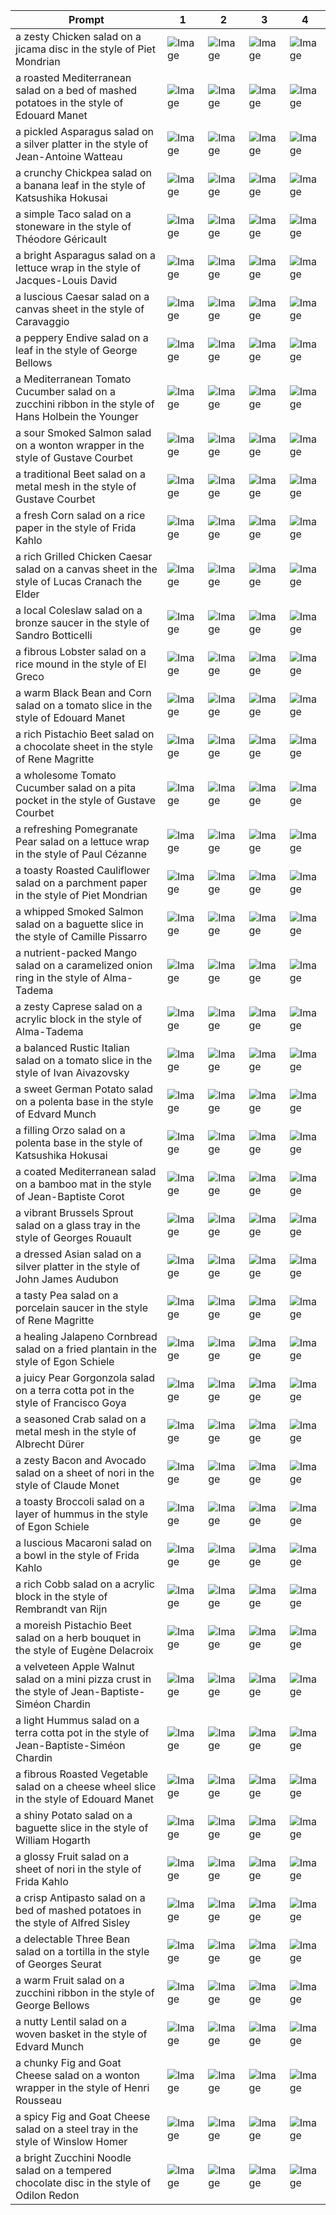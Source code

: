 | Prompt | 1 | 2 | 3 | 4 |
|-|-|-|-|-|
| a zesty Chicken salad on a jicama disc in the style of Piet Mondrian | ![Image](https://salad-benchmark-public-assets.s3.us-east-2.amazonaws.com/sdxl/8b74a14d-b499-48d6-8b5a-f6ae9f3ece4d-0.jpg) | ![Image](https://salad-benchmark-public-assets.s3.us-east-2.amazonaws.com/sdxl/8b74a14d-b499-48d6-8b5a-f6ae9f3ece4d-1.jpg) | ![Image](https://salad-benchmark-public-assets.s3.us-east-2.amazonaws.com/sdxl/8b74a14d-b499-48d6-8b5a-f6ae9f3ece4d-2.jpg) | ![Image](https://salad-benchmark-public-assets.s3.us-east-2.amazonaws.com/sdxl/8b74a14d-b499-48d6-8b5a-f6ae9f3ece4d-3.jpg) |
| a roasted Mediterranean salad on a bed of mashed potatoes in the style of Edouard Manet | ![Image](https://salad-benchmark-public-assets.s3.us-east-2.amazonaws.com/sdxl/9d235dc5-914c-45a1-9ca3-d12af89e1e4a-0.jpg) | ![Image](https://salad-benchmark-public-assets.s3.us-east-2.amazonaws.com/sdxl/9d235dc5-914c-45a1-9ca3-d12af89e1e4a-1.jpg) | ![Image](https://salad-benchmark-public-assets.s3.us-east-2.amazonaws.com/sdxl/9d235dc5-914c-45a1-9ca3-d12af89e1e4a-2.jpg) | ![Image](https://salad-benchmark-public-assets.s3.us-east-2.amazonaws.com/sdxl/9d235dc5-914c-45a1-9ca3-d12af89e1e4a-3.jpg) |
| a pickled Asparagus salad on a silver platter in the style of Jean-Antoine Watteau | ![Image](https://salad-benchmark-public-assets.s3.us-east-2.amazonaws.com/sdxl/adcd2227-1d74-4aac-b134-9f6d0959b2a0-0.jpg) | ![Image](https://salad-benchmark-public-assets.s3.us-east-2.amazonaws.com/sdxl/adcd2227-1d74-4aac-b134-9f6d0959b2a0-1.jpg) | ![Image](https://salad-benchmark-public-assets.s3.us-east-2.amazonaws.com/sdxl/adcd2227-1d74-4aac-b134-9f6d0959b2a0-2.jpg) | ![Image](https://salad-benchmark-public-assets.s3.us-east-2.amazonaws.com/sdxl/adcd2227-1d74-4aac-b134-9f6d0959b2a0-3.jpg) |
| a crunchy Chickpea salad on a banana leaf in the style of Katsushika Hokusai | ![Image](https://salad-benchmark-public-assets.s3.us-east-2.amazonaws.com/sdxl/19eb3fdb-03fb-46e3-af2c-2df4fd6810c9-0.jpg) | ![Image](https://salad-benchmark-public-assets.s3.us-east-2.amazonaws.com/sdxl/19eb3fdb-03fb-46e3-af2c-2df4fd6810c9-1.jpg) | ![Image](https://salad-benchmark-public-assets.s3.us-east-2.amazonaws.com/sdxl/19eb3fdb-03fb-46e3-af2c-2df4fd6810c9-2.jpg) | ![Image](https://salad-benchmark-public-assets.s3.us-east-2.amazonaws.com/sdxl/19eb3fdb-03fb-46e3-af2c-2df4fd6810c9-3.jpg) |
| a simple Taco salad on a stoneware in the style of Théodore Géricault | ![Image](https://salad-benchmark-public-assets.s3.us-east-2.amazonaws.com/sdxl/80027ddb-d53e-44d8-b33f-39868efeb0b8-0.jpg) | ![Image](https://salad-benchmark-public-assets.s3.us-east-2.amazonaws.com/sdxl/80027ddb-d53e-44d8-b33f-39868efeb0b8-1.jpg) | ![Image](https://salad-benchmark-public-assets.s3.us-east-2.amazonaws.com/sdxl/80027ddb-d53e-44d8-b33f-39868efeb0b8-2.jpg) | ![Image](https://salad-benchmark-public-assets.s3.us-east-2.amazonaws.com/sdxl/80027ddb-d53e-44d8-b33f-39868efeb0b8-3.jpg) |
| a bright Asparagus salad on a lettuce wrap in the style of Jacques-Louis David | ![Image](https://salad-benchmark-public-assets.s3.us-east-2.amazonaws.com/sdxl/3e59d41a-957a-4ea0-bf2d-cdf7e8ab9043-0.jpg) | ![Image](https://salad-benchmark-public-assets.s3.us-east-2.amazonaws.com/sdxl/3e59d41a-957a-4ea0-bf2d-cdf7e8ab9043-1.jpg) | ![Image](https://salad-benchmark-public-assets.s3.us-east-2.amazonaws.com/sdxl/3e59d41a-957a-4ea0-bf2d-cdf7e8ab9043-2.jpg) | ![Image](https://salad-benchmark-public-assets.s3.us-east-2.amazonaws.com/sdxl/3e59d41a-957a-4ea0-bf2d-cdf7e8ab9043-3.jpg) |
| a luscious Caesar salad on a canvas sheet in the style of Caravaggio | ![Image](https://salad-benchmark-public-assets.s3.us-east-2.amazonaws.com/sdxl/1aabcb9f-4093-45b3-84a3-efac7a49ebdc-0.jpg) | ![Image](https://salad-benchmark-public-assets.s3.us-east-2.amazonaws.com/sdxl/1aabcb9f-4093-45b3-84a3-efac7a49ebdc-1.jpg) | ![Image](https://salad-benchmark-public-assets.s3.us-east-2.amazonaws.com/sdxl/1aabcb9f-4093-45b3-84a3-efac7a49ebdc-2.jpg) | ![Image](https://salad-benchmark-public-assets.s3.us-east-2.amazonaws.com/sdxl/1aabcb9f-4093-45b3-84a3-efac7a49ebdc-3.jpg) |
| a peppery Endive salad on a leaf in the style of George Bellows | ![Image](https://salad-benchmark-public-assets.s3.us-east-2.amazonaws.com/sdxl/1391024d-fce4-4fca-9904-21e15b26bff1-0.jpg) | ![Image](https://salad-benchmark-public-assets.s3.us-east-2.amazonaws.com/sdxl/1391024d-fce4-4fca-9904-21e15b26bff1-1.jpg) | ![Image](https://salad-benchmark-public-assets.s3.us-east-2.amazonaws.com/sdxl/1391024d-fce4-4fca-9904-21e15b26bff1-2.jpg) | ![Image](https://salad-benchmark-public-assets.s3.us-east-2.amazonaws.com/sdxl/1391024d-fce4-4fca-9904-21e15b26bff1-3.jpg) |
| a Mediterranean Tomato Cucumber salad on a zucchini ribbon in the style of Hans Holbein the Younger | ![Image](https://salad-benchmark-public-assets.s3.us-east-2.amazonaws.com/sdxl/2f903dfd-8d0a-4ee4-a22b-9191be405875-0.jpg) | ![Image](https://salad-benchmark-public-assets.s3.us-east-2.amazonaws.com/sdxl/2f903dfd-8d0a-4ee4-a22b-9191be405875-1.jpg) | ![Image](https://salad-benchmark-public-assets.s3.us-east-2.amazonaws.com/sdxl/2f903dfd-8d0a-4ee4-a22b-9191be405875-2.jpg) | ![Image](https://salad-benchmark-public-assets.s3.us-east-2.amazonaws.com/sdxl/2f903dfd-8d0a-4ee4-a22b-9191be405875-3.jpg) |
| a sour Smoked Salmon salad on a wonton wrapper in the style of Gustave Courbet | ![Image](https://salad-benchmark-public-assets.s3.us-east-2.amazonaws.com/sdxl/e4c8cc5f-944a-479b-821e-ab89a72cb269-0.jpg) | ![Image](https://salad-benchmark-public-assets.s3.us-east-2.amazonaws.com/sdxl/e4c8cc5f-944a-479b-821e-ab89a72cb269-1.jpg) | ![Image](https://salad-benchmark-public-assets.s3.us-east-2.amazonaws.com/sdxl/e4c8cc5f-944a-479b-821e-ab89a72cb269-2.jpg) | ![Image](https://salad-benchmark-public-assets.s3.us-east-2.amazonaws.com/sdxl/e4c8cc5f-944a-479b-821e-ab89a72cb269-3.jpg) |
| a traditional Beet salad on a metal mesh in the style of Gustave Courbet | ![Image](https://salad-benchmark-public-assets.s3.us-east-2.amazonaws.com/sdxl/ae30e069-1efd-4ad8-b5a3-c785e1fa7612-0.jpg) | ![Image](https://salad-benchmark-public-assets.s3.us-east-2.amazonaws.com/sdxl/ae30e069-1efd-4ad8-b5a3-c785e1fa7612-1.jpg) | ![Image](https://salad-benchmark-public-assets.s3.us-east-2.amazonaws.com/sdxl/ae30e069-1efd-4ad8-b5a3-c785e1fa7612-2.jpg) | ![Image](https://salad-benchmark-public-assets.s3.us-east-2.amazonaws.com/sdxl/ae30e069-1efd-4ad8-b5a3-c785e1fa7612-3.jpg) |
| a fresh Corn salad on a rice paper in the style of Frida Kahlo | ![Image](https://salad-benchmark-public-assets.s3.us-east-2.amazonaws.com/sdxl/f1f0bb7e-67d3-436c-a708-be26bebcb59e-0.jpg) | ![Image](https://salad-benchmark-public-assets.s3.us-east-2.amazonaws.com/sdxl/f1f0bb7e-67d3-436c-a708-be26bebcb59e-1.jpg) | ![Image](https://salad-benchmark-public-assets.s3.us-east-2.amazonaws.com/sdxl/f1f0bb7e-67d3-436c-a708-be26bebcb59e-2.jpg) | ![Image](https://salad-benchmark-public-assets.s3.us-east-2.amazonaws.com/sdxl/f1f0bb7e-67d3-436c-a708-be26bebcb59e-3.jpg) |
| a rich Grilled Chicken Caesar salad on a canvas sheet in the style of Lucas Cranach the Elder | ![Image](https://salad-benchmark-public-assets.s3.us-east-2.amazonaws.com/sdxl/eccd5e11-d8ab-44d4-a280-9436909ec763-0.jpg) | ![Image](https://salad-benchmark-public-assets.s3.us-east-2.amazonaws.com/sdxl/eccd5e11-d8ab-44d4-a280-9436909ec763-1.jpg) | ![Image](https://salad-benchmark-public-assets.s3.us-east-2.amazonaws.com/sdxl/eccd5e11-d8ab-44d4-a280-9436909ec763-2.jpg) | ![Image](https://salad-benchmark-public-assets.s3.us-east-2.amazonaws.com/sdxl/eccd5e11-d8ab-44d4-a280-9436909ec763-3.jpg) |
| a local Coleslaw salad on a bronze saucer in the style of Sandro Botticelli | ![Image](https://salad-benchmark-public-assets.s3.us-east-2.amazonaws.com/sdxl/2915c892-908c-4582-a29b-e20402f4ebb2-0.jpg) | ![Image](https://salad-benchmark-public-assets.s3.us-east-2.amazonaws.com/sdxl/2915c892-908c-4582-a29b-e20402f4ebb2-1.jpg) | ![Image](https://salad-benchmark-public-assets.s3.us-east-2.amazonaws.com/sdxl/2915c892-908c-4582-a29b-e20402f4ebb2-2.jpg) | ![Image](https://salad-benchmark-public-assets.s3.us-east-2.amazonaws.com/sdxl/2915c892-908c-4582-a29b-e20402f4ebb2-3.jpg) |
| a fibrous Lobster salad on a rice mound in the style of El Greco | ![Image](https://salad-benchmark-public-assets.s3.us-east-2.amazonaws.com/sdxl/175f3a3b-41f2-4974-8da3-cd867e496598-0.jpg) | ![Image](https://salad-benchmark-public-assets.s3.us-east-2.amazonaws.com/sdxl/175f3a3b-41f2-4974-8da3-cd867e496598-1.jpg) | ![Image](https://salad-benchmark-public-assets.s3.us-east-2.amazonaws.com/sdxl/175f3a3b-41f2-4974-8da3-cd867e496598-2.jpg) | ![Image](https://salad-benchmark-public-assets.s3.us-east-2.amazonaws.com/sdxl/175f3a3b-41f2-4974-8da3-cd867e496598-3.jpg) |
| a warm Black Bean and Corn salad on a tomato slice in the style of Edouard Manet | ![Image](https://salad-benchmark-public-assets.s3.us-east-2.amazonaws.com/sdxl/9415b80a-8f0b-43e9-abe8-a2c2b4b64ed7-0.jpg) | ![Image](https://salad-benchmark-public-assets.s3.us-east-2.amazonaws.com/sdxl/9415b80a-8f0b-43e9-abe8-a2c2b4b64ed7-1.jpg) | ![Image](https://salad-benchmark-public-assets.s3.us-east-2.amazonaws.com/sdxl/9415b80a-8f0b-43e9-abe8-a2c2b4b64ed7-2.jpg) | ![Image](https://salad-benchmark-public-assets.s3.us-east-2.amazonaws.com/sdxl/9415b80a-8f0b-43e9-abe8-a2c2b4b64ed7-3.jpg) |
| a rich Pistachio Beet salad on a chocolate sheet in the style of Rene Magritte | ![Image](https://salad-benchmark-public-assets.s3.us-east-2.amazonaws.com/sdxl/f8d36300-88f5-45ed-874d-25d38b05963d-0.jpg) | ![Image](https://salad-benchmark-public-assets.s3.us-east-2.amazonaws.com/sdxl/f8d36300-88f5-45ed-874d-25d38b05963d-1.jpg) | ![Image](https://salad-benchmark-public-assets.s3.us-east-2.amazonaws.com/sdxl/f8d36300-88f5-45ed-874d-25d38b05963d-2.jpg) | ![Image](https://salad-benchmark-public-assets.s3.us-east-2.amazonaws.com/sdxl/f8d36300-88f5-45ed-874d-25d38b05963d-3.jpg) |
| a wholesome Tomato Cucumber salad on a pita pocket in the style of Gustave Courbet | ![Image](https://salad-benchmark-public-assets.s3.us-east-2.amazonaws.com/sdxl/578efbf2-de9a-4e8b-b47c-53cfa2a61fe2-0.jpg) | ![Image](https://salad-benchmark-public-assets.s3.us-east-2.amazonaws.com/sdxl/578efbf2-de9a-4e8b-b47c-53cfa2a61fe2-1.jpg) | ![Image](https://salad-benchmark-public-assets.s3.us-east-2.amazonaws.com/sdxl/578efbf2-de9a-4e8b-b47c-53cfa2a61fe2-2.jpg) | ![Image](https://salad-benchmark-public-assets.s3.us-east-2.amazonaws.com/sdxl/578efbf2-de9a-4e8b-b47c-53cfa2a61fe2-3.jpg) |
| a refreshing Pomegranate Pear salad on a lettuce wrap in the style of Paul Cézanne | ![Image](https://salad-benchmark-public-assets.s3.us-east-2.amazonaws.com/sdxl/53329482-dcbb-4bb5-9041-67f9d0a59396-0.jpg) | ![Image](https://salad-benchmark-public-assets.s3.us-east-2.amazonaws.com/sdxl/53329482-dcbb-4bb5-9041-67f9d0a59396-1.jpg) | ![Image](https://salad-benchmark-public-assets.s3.us-east-2.amazonaws.com/sdxl/53329482-dcbb-4bb5-9041-67f9d0a59396-2.jpg) | ![Image](https://salad-benchmark-public-assets.s3.us-east-2.amazonaws.com/sdxl/53329482-dcbb-4bb5-9041-67f9d0a59396-3.jpg) |
| a toasty Roasted Cauliflower salad on a parchment paper in the style of Piet Mondrian | ![Image](https://salad-benchmark-public-assets.s3.us-east-2.amazonaws.com/sdxl/11632c97-0472-44ac-95ec-c26c9ea14da2-0.jpg) | ![Image](https://salad-benchmark-public-assets.s3.us-east-2.amazonaws.com/sdxl/11632c97-0472-44ac-95ec-c26c9ea14da2-1.jpg) | ![Image](https://salad-benchmark-public-assets.s3.us-east-2.amazonaws.com/sdxl/11632c97-0472-44ac-95ec-c26c9ea14da2-2.jpg) | ![Image](https://salad-benchmark-public-assets.s3.us-east-2.amazonaws.com/sdxl/11632c97-0472-44ac-95ec-c26c9ea14da2-3.jpg) |
| a whipped Smoked Salmon salad on a baguette slice in the style of Camille Pissarro | ![Image](https://salad-benchmark-public-assets.s3.us-east-2.amazonaws.com/sdxl/5be57de2-638d-4297-a56b-1fd3d619d82b-0.jpg) | ![Image](https://salad-benchmark-public-assets.s3.us-east-2.amazonaws.com/sdxl/5be57de2-638d-4297-a56b-1fd3d619d82b-1.jpg) | ![Image](https://salad-benchmark-public-assets.s3.us-east-2.amazonaws.com/sdxl/5be57de2-638d-4297-a56b-1fd3d619d82b-2.jpg) | ![Image](https://salad-benchmark-public-assets.s3.us-east-2.amazonaws.com/sdxl/5be57de2-638d-4297-a56b-1fd3d619d82b-3.jpg) |
| a nutrient-packed Mango salad on a caramelized onion ring in the style of Alma-Tadema | ![Image](https://salad-benchmark-public-assets.s3.us-east-2.amazonaws.com/sdxl/d513d13a-963c-43da-8353-56c481bbd54f-0.jpg) | ![Image](https://salad-benchmark-public-assets.s3.us-east-2.amazonaws.com/sdxl/d513d13a-963c-43da-8353-56c481bbd54f-1.jpg) | ![Image](https://salad-benchmark-public-assets.s3.us-east-2.amazonaws.com/sdxl/d513d13a-963c-43da-8353-56c481bbd54f-2.jpg) | ![Image](https://salad-benchmark-public-assets.s3.us-east-2.amazonaws.com/sdxl/d513d13a-963c-43da-8353-56c481bbd54f-3.jpg) |
| a zesty Caprese salad on a acrylic block in the style of Alma-Tadema | ![Image](https://salad-benchmark-public-assets.s3.us-east-2.amazonaws.com/sdxl/e05f276c-385e-4759-90d2-84dbfed6d70d-0.jpg) | ![Image](https://salad-benchmark-public-assets.s3.us-east-2.amazonaws.com/sdxl/e05f276c-385e-4759-90d2-84dbfed6d70d-1.jpg) | ![Image](https://salad-benchmark-public-assets.s3.us-east-2.amazonaws.com/sdxl/e05f276c-385e-4759-90d2-84dbfed6d70d-2.jpg) | ![Image](https://salad-benchmark-public-assets.s3.us-east-2.amazonaws.com/sdxl/e05f276c-385e-4759-90d2-84dbfed6d70d-3.jpg) |
| a balanced Rustic Italian salad on a tomato slice in the style of Ivan Aivazovsky | ![Image](https://salad-benchmark-public-assets.s3.us-east-2.amazonaws.com/sdxl/025ed656-0a26-4579-a513-8976f7fb2b57-0.jpg) | ![Image](https://salad-benchmark-public-assets.s3.us-east-2.amazonaws.com/sdxl/025ed656-0a26-4579-a513-8976f7fb2b57-1.jpg) | ![Image](https://salad-benchmark-public-assets.s3.us-east-2.amazonaws.com/sdxl/025ed656-0a26-4579-a513-8976f7fb2b57-2.jpg) | ![Image](https://salad-benchmark-public-assets.s3.us-east-2.amazonaws.com/sdxl/025ed656-0a26-4579-a513-8976f7fb2b57-3.jpg) |
| a sweet German Potato salad on a polenta base in the style of Edvard Munch | ![Image](https://salad-benchmark-public-assets.s3.us-east-2.amazonaws.com/sdxl/32ebcbb1-9415-4cac-9baa-4aba90c87339-0.jpg) | ![Image](https://salad-benchmark-public-assets.s3.us-east-2.amazonaws.com/sdxl/32ebcbb1-9415-4cac-9baa-4aba90c87339-1.jpg) | ![Image](https://salad-benchmark-public-assets.s3.us-east-2.amazonaws.com/sdxl/32ebcbb1-9415-4cac-9baa-4aba90c87339-2.jpg) | ![Image](https://salad-benchmark-public-assets.s3.us-east-2.amazonaws.com/sdxl/32ebcbb1-9415-4cac-9baa-4aba90c87339-3.jpg) |
| a filling Orzo salad on a polenta base in the style of Katsushika Hokusai | ![Image](https://salad-benchmark-public-assets.s3.us-east-2.amazonaws.com/sdxl/9e77784e-ffad-460b-943d-e68d4d4c6ee1-0.jpg) | ![Image](https://salad-benchmark-public-assets.s3.us-east-2.amazonaws.com/sdxl/9e77784e-ffad-460b-943d-e68d4d4c6ee1-1.jpg) | ![Image](https://salad-benchmark-public-assets.s3.us-east-2.amazonaws.com/sdxl/9e77784e-ffad-460b-943d-e68d4d4c6ee1-2.jpg) | ![Image](https://salad-benchmark-public-assets.s3.us-east-2.amazonaws.com/sdxl/9e77784e-ffad-460b-943d-e68d4d4c6ee1-3.jpg) |
| a coated Mediterranean salad on a bamboo mat in the style of Jean-Baptiste Corot | ![Image](https://salad-benchmark-public-assets.s3.us-east-2.amazonaws.com/sdxl/81ecc659-3752-4a94-92ee-d1056d6751be-0.jpg) | ![Image](https://salad-benchmark-public-assets.s3.us-east-2.amazonaws.com/sdxl/81ecc659-3752-4a94-92ee-d1056d6751be-1.jpg) | ![Image](https://salad-benchmark-public-assets.s3.us-east-2.amazonaws.com/sdxl/81ecc659-3752-4a94-92ee-d1056d6751be-2.jpg) | ![Image](https://salad-benchmark-public-assets.s3.us-east-2.amazonaws.com/sdxl/81ecc659-3752-4a94-92ee-d1056d6751be-3.jpg) |
| a vibrant Brussels Sprout salad on a glass tray in the style of Georges Rouault | ![Image](https://salad-benchmark-public-assets.s3.us-east-2.amazonaws.com/sdxl/48f70f84-dd22-404f-8b3b-749602b900c5-0.jpg) | ![Image](https://salad-benchmark-public-assets.s3.us-east-2.amazonaws.com/sdxl/48f70f84-dd22-404f-8b3b-749602b900c5-1.jpg) | ![Image](https://salad-benchmark-public-assets.s3.us-east-2.amazonaws.com/sdxl/48f70f84-dd22-404f-8b3b-749602b900c5-2.jpg) | ![Image](https://salad-benchmark-public-assets.s3.us-east-2.amazonaws.com/sdxl/48f70f84-dd22-404f-8b3b-749602b900c5-3.jpg) |
| a dressed Asian salad on a silver platter in the style of John James Audubon | ![Image](https://salad-benchmark-public-assets.s3.us-east-2.amazonaws.com/sdxl/ed12f0a6-5015-4f4e-86bb-bda55c2fa07b-0.jpg) | ![Image](https://salad-benchmark-public-assets.s3.us-east-2.amazonaws.com/sdxl/ed12f0a6-5015-4f4e-86bb-bda55c2fa07b-1.jpg) | ![Image](https://salad-benchmark-public-assets.s3.us-east-2.amazonaws.com/sdxl/ed12f0a6-5015-4f4e-86bb-bda55c2fa07b-2.jpg) | ![Image](https://salad-benchmark-public-assets.s3.us-east-2.amazonaws.com/sdxl/ed12f0a6-5015-4f4e-86bb-bda55c2fa07b-3.jpg) |
| a tasty Pea salad on a porcelain saucer in the style of Rene Magritte | ![Image](https://salad-benchmark-public-assets.s3.us-east-2.amazonaws.com/sdxl/4c72bb4a-f954-4ccf-89c7-5a86cb8d2831-0.jpg) | ![Image](https://salad-benchmark-public-assets.s3.us-east-2.amazonaws.com/sdxl/4c72bb4a-f954-4ccf-89c7-5a86cb8d2831-1.jpg) | ![Image](https://salad-benchmark-public-assets.s3.us-east-2.amazonaws.com/sdxl/4c72bb4a-f954-4ccf-89c7-5a86cb8d2831-2.jpg) | ![Image](https://salad-benchmark-public-assets.s3.us-east-2.amazonaws.com/sdxl/4c72bb4a-f954-4ccf-89c7-5a86cb8d2831-3.jpg) |
| a healing Jalapeno Cornbread salad on a fried plantain in the style of Egon Schiele | ![Image](https://salad-benchmark-public-assets.s3.us-east-2.amazonaws.com/sdxl/8aa3e193-ac90-4951-918b-a99f0202bd56-0.jpg) | ![Image](https://salad-benchmark-public-assets.s3.us-east-2.amazonaws.com/sdxl/8aa3e193-ac90-4951-918b-a99f0202bd56-1.jpg) | ![Image](https://salad-benchmark-public-assets.s3.us-east-2.amazonaws.com/sdxl/8aa3e193-ac90-4951-918b-a99f0202bd56-2.jpg) | ![Image](https://salad-benchmark-public-assets.s3.us-east-2.amazonaws.com/sdxl/8aa3e193-ac90-4951-918b-a99f0202bd56-3.jpg) |
| a juicy Pear Gorgonzola salad on a terra cotta pot in the style of Francisco Goya | ![Image](https://salad-benchmark-public-assets.s3.us-east-2.amazonaws.com/sdxl/136eaec6-dd8c-43a2-af5b-d69c3952931a-0.jpg) | ![Image](https://salad-benchmark-public-assets.s3.us-east-2.amazonaws.com/sdxl/136eaec6-dd8c-43a2-af5b-d69c3952931a-1.jpg) | ![Image](https://salad-benchmark-public-assets.s3.us-east-2.amazonaws.com/sdxl/136eaec6-dd8c-43a2-af5b-d69c3952931a-2.jpg) | ![Image](https://salad-benchmark-public-assets.s3.us-east-2.amazonaws.com/sdxl/136eaec6-dd8c-43a2-af5b-d69c3952931a-3.jpg) |
| a seasoned Crab salad on a metal mesh in the style of Albrecht Dürer | ![Image](https://salad-benchmark-public-assets.s3.us-east-2.amazonaws.com/sdxl/950e01f4-24ac-4209-9348-8ba8b994d6b3-0.jpg) | ![Image](https://salad-benchmark-public-assets.s3.us-east-2.amazonaws.com/sdxl/950e01f4-24ac-4209-9348-8ba8b994d6b3-1.jpg) | ![Image](https://salad-benchmark-public-assets.s3.us-east-2.amazonaws.com/sdxl/950e01f4-24ac-4209-9348-8ba8b994d6b3-2.jpg) | ![Image](https://salad-benchmark-public-assets.s3.us-east-2.amazonaws.com/sdxl/950e01f4-24ac-4209-9348-8ba8b994d6b3-3.jpg) |
| a zesty Bacon and Avocado salad on a sheet of nori in the style of Claude Monet | ![Image](https://salad-benchmark-public-assets.s3.us-east-2.amazonaws.com/sdxl/6acde48f-c35c-4e4b-9d47-45de21cf82d1-0.jpg) | ![Image](https://salad-benchmark-public-assets.s3.us-east-2.amazonaws.com/sdxl/6acde48f-c35c-4e4b-9d47-45de21cf82d1-1.jpg) | ![Image](https://salad-benchmark-public-assets.s3.us-east-2.amazonaws.com/sdxl/6acde48f-c35c-4e4b-9d47-45de21cf82d1-2.jpg) | ![Image](https://salad-benchmark-public-assets.s3.us-east-2.amazonaws.com/sdxl/6acde48f-c35c-4e4b-9d47-45de21cf82d1-3.jpg) |
| a toasty Broccoli salad on a layer of hummus in the style of Egon Schiele | ![Image](https://salad-benchmark-public-assets.s3.us-east-2.amazonaws.com/sdxl/46d5b466-aff7-4e56-8a5f-54e723a7cbc8-0.jpg) | ![Image](https://salad-benchmark-public-assets.s3.us-east-2.amazonaws.com/sdxl/46d5b466-aff7-4e56-8a5f-54e723a7cbc8-1.jpg) | ![Image](https://salad-benchmark-public-assets.s3.us-east-2.amazonaws.com/sdxl/46d5b466-aff7-4e56-8a5f-54e723a7cbc8-2.jpg) | ![Image](https://salad-benchmark-public-assets.s3.us-east-2.amazonaws.com/sdxl/46d5b466-aff7-4e56-8a5f-54e723a7cbc8-3.jpg) |
| a luscious Macaroni salad on a bowl in the style of Frida Kahlo | ![Image](https://salad-benchmark-public-assets.s3.us-east-2.amazonaws.com/sdxl/5681e514-7ddb-4e3c-862c-ce5ecf23c1c4-0.jpg) | ![Image](https://salad-benchmark-public-assets.s3.us-east-2.amazonaws.com/sdxl/5681e514-7ddb-4e3c-862c-ce5ecf23c1c4-1.jpg) | ![Image](https://salad-benchmark-public-assets.s3.us-east-2.amazonaws.com/sdxl/5681e514-7ddb-4e3c-862c-ce5ecf23c1c4-2.jpg) | ![Image](https://salad-benchmark-public-assets.s3.us-east-2.amazonaws.com/sdxl/5681e514-7ddb-4e3c-862c-ce5ecf23c1c4-3.jpg) |
| a rich Cobb salad on a acrylic block in the style of Rembrandt van Rijn | ![Image](https://salad-benchmark-public-assets.s3.us-east-2.amazonaws.com/sdxl/62ae76ea-1ab4-46d3-99f5-bf3f9e1faa2a-0.jpg) | ![Image](https://salad-benchmark-public-assets.s3.us-east-2.amazonaws.com/sdxl/62ae76ea-1ab4-46d3-99f5-bf3f9e1faa2a-1.jpg) | ![Image](https://salad-benchmark-public-assets.s3.us-east-2.amazonaws.com/sdxl/62ae76ea-1ab4-46d3-99f5-bf3f9e1faa2a-2.jpg) | ![Image](https://salad-benchmark-public-assets.s3.us-east-2.amazonaws.com/sdxl/62ae76ea-1ab4-46d3-99f5-bf3f9e1faa2a-3.jpg) |
| a moreish Pistachio Beet salad on a herb bouquet in the style of Eugène Delacroix | ![Image](https://salad-benchmark-public-assets.s3.us-east-2.amazonaws.com/sdxl/aa028fec-87be-4367-906b-25af7dd9e80a-0.jpg) | ![Image](https://salad-benchmark-public-assets.s3.us-east-2.amazonaws.com/sdxl/aa028fec-87be-4367-906b-25af7dd9e80a-1.jpg) | ![Image](https://salad-benchmark-public-assets.s3.us-east-2.amazonaws.com/sdxl/aa028fec-87be-4367-906b-25af7dd9e80a-2.jpg) | ![Image](https://salad-benchmark-public-assets.s3.us-east-2.amazonaws.com/sdxl/aa028fec-87be-4367-906b-25af7dd9e80a-3.jpg) |
| a velveteen Apple Walnut salad on a mini pizza crust in the style of Jean-Baptiste-Siméon Chardin | ![Image](https://salad-benchmark-public-assets.s3.us-east-2.amazonaws.com/sdxl/1ab991c0-bea2-4a56-9201-f8f390d0c580-0.jpg) | ![Image](https://salad-benchmark-public-assets.s3.us-east-2.amazonaws.com/sdxl/1ab991c0-bea2-4a56-9201-f8f390d0c580-1.jpg) | ![Image](https://salad-benchmark-public-assets.s3.us-east-2.amazonaws.com/sdxl/1ab991c0-bea2-4a56-9201-f8f390d0c580-2.jpg) | ![Image](https://salad-benchmark-public-assets.s3.us-east-2.amazonaws.com/sdxl/1ab991c0-bea2-4a56-9201-f8f390d0c580-3.jpg) |
| a light Hummus salad on a terra cotta pot in the style of Jean-Baptiste-Siméon Chardin | ![Image](https://salad-benchmark-public-assets.s3.us-east-2.amazonaws.com/sdxl/fdb58ed3-5fb3-46ac-a29f-f063ef0f4880-0.jpg) | ![Image](https://salad-benchmark-public-assets.s3.us-east-2.amazonaws.com/sdxl/fdb58ed3-5fb3-46ac-a29f-f063ef0f4880-1.jpg) | ![Image](https://salad-benchmark-public-assets.s3.us-east-2.amazonaws.com/sdxl/fdb58ed3-5fb3-46ac-a29f-f063ef0f4880-2.jpg) | ![Image](https://salad-benchmark-public-assets.s3.us-east-2.amazonaws.com/sdxl/fdb58ed3-5fb3-46ac-a29f-f063ef0f4880-3.jpg) |
| a fibrous Roasted Vegetable salad on a cheese wheel slice in the style of Edouard Manet | ![Image](https://salad-benchmark-public-assets.s3.us-east-2.amazonaws.com/sdxl/4dc8e1a8-ec6b-472a-aad3-a9363df37422-0.jpg) | ![Image](https://salad-benchmark-public-assets.s3.us-east-2.amazonaws.com/sdxl/4dc8e1a8-ec6b-472a-aad3-a9363df37422-1.jpg) | ![Image](https://salad-benchmark-public-assets.s3.us-east-2.amazonaws.com/sdxl/4dc8e1a8-ec6b-472a-aad3-a9363df37422-2.jpg) | ![Image](https://salad-benchmark-public-assets.s3.us-east-2.amazonaws.com/sdxl/4dc8e1a8-ec6b-472a-aad3-a9363df37422-3.jpg) |
| a shiny Potato salad on a baguette slice in the style of William Hogarth | ![Image](https://salad-benchmark-public-assets.s3.us-east-2.amazonaws.com/sdxl/f7ed0190-93dd-4fdf-9180-8215df2213b0-0.jpg) | ![Image](https://salad-benchmark-public-assets.s3.us-east-2.amazonaws.com/sdxl/f7ed0190-93dd-4fdf-9180-8215df2213b0-1.jpg) | ![Image](https://salad-benchmark-public-assets.s3.us-east-2.amazonaws.com/sdxl/f7ed0190-93dd-4fdf-9180-8215df2213b0-2.jpg) | ![Image](https://salad-benchmark-public-assets.s3.us-east-2.amazonaws.com/sdxl/f7ed0190-93dd-4fdf-9180-8215df2213b0-3.jpg) |
| a glossy Fruit salad on a sheet of nori in the style of Frida Kahlo | ![Image](https://salad-benchmark-public-assets.s3.us-east-2.amazonaws.com/sdxl/2002401c-4cef-4008-871b-99790aa7e8c6-0.jpg) | ![Image](https://salad-benchmark-public-assets.s3.us-east-2.amazonaws.com/sdxl/2002401c-4cef-4008-871b-99790aa7e8c6-1.jpg) | ![Image](https://salad-benchmark-public-assets.s3.us-east-2.amazonaws.com/sdxl/2002401c-4cef-4008-871b-99790aa7e8c6-2.jpg) | ![Image](https://salad-benchmark-public-assets.s3.us-east-2.amazonaws.com/sdxl/2002401c-4cef-4008-871b-99790aa7e8c6-3.jpg) |
| a crisp Antipasto salad on a bed of mashed potatoes in the style of Alfred Sisley | ![Image](https://salad-benchmark-public-assets.s3.us-east-2.amazonaws.com/sdxl/77aa21b5-cdde-4b34-94cc-3eaabe81a65b-0.jpg) | ![Image](https://salad-benchmark-public-assets.s3.us-east-2.amazonaws.com/sdxl/77aa21b5-cdde-4b34-94cc-3eaabe81a65b-1.jpg) | ![Image](https://salad-benchmark-public-assets.s3.us-east-2.amazonaws.com/sdxl/77aa21b5-cdde-4b34-94cc-3eaabe81a65b-2.jpg) | ![Image](https://salad-benchmark-public-assets.s3.us-east-2.amazonaws.com/sdxl/77aa21b5-cdde-4b34-94cc-3eaabe81a65b-3.jpg) |
| a delectable Three Bean salad on a tortilla in the style of Georges Seurat | ![Image](https://salad-benchmark-public-assets.s3.us-east-2.amazonaws.com/sdxl/de372c92-fa22-43c6-9dfb-e5a13c59b49f-0.jpg) | ![Image](https://salad-benchmark-public-assets.s3.us-east-2.amazonaws.com/sdxl/de372c92-fa22-43c6-9dfb-e5a13c59b49f-1.jpg) | ![Image](https://salad-benchmark-public-assets.s3.us-east-2.amazonaws.com/sdxl/de372c92-fa22-43c6-9dfb-e5a13c59b49f-2.jpg) | ![Image](https://salad-benchmark-public-assets.s3.us-east-2.amazonaws.com/sdxl/de372c92-fa22-43c6-9dfb-e5a13c59b49f-3.jpg) |
| a warm Fruit salad on a zucchini ribbon in the style of George Bellows | ![Image](https://salad-benchmark-public-assets.s3.us-east-2.amazonaws.com/sdxl/2dcad95a-4327-4024-a163-9a7d6d7b553c-0.jpg) | ![Image](https://salad-benchmark-public-assets.s3.us-east-2.amazonaws.com/sdxl/2dcad95a-4327-4024-a163-9a7d6d7b553c-1.jpg) | ![Image](https://salad-benchmark-public-assets.s3.us-east-2.amazonaws.com/sdxl/2dcad95a-4327-4024-a163-9a7d6d7b553c-2.jpg) | ![Image](https://salad-benchmark-public-assets.s3.us-east-2.amazonaws.com/sdxl/2dcad95a-4327-4024-a163-9a7d6d7b553c-3.jpg) |
| a nutty Lentil salad on a woven basket in the style of Edvard Munch | ![Image](https://salad-benchmark-public-assets.s3.us-east-2.amazonaws.com/sdxl/9de9d02a-0dcd-45a9-9037-8cd1fea26ff5-0.jpg) | ![Image](https://salad-benchmark-public-assets.s3.us-east-2.amazonaws.com/sdxl/9de9d02a-0dcd-45a9-9037-8cd1fea26ff5-1.jpg) | ![Image](https://salad-benchmark-public-assets.s3.us-east-2.amazonaws.com/sdxl/9de9d02a-0dcd-45a9-9037-8cd1fea26ff5-2.jpg) | ![Image](https://salad-benchmark-public-assets.s3.us-east-2.amazonaws.com/sdxl/9de9d02a-0dcd-45a9-9037-8cd1fea26ff5-3.jpg) |
| a chunky Fig and Goat Cheese salad on a wonton wrapper in the style of Henri Rousseau | ![Image](https://salad-benchmark-public-assets.s3.us-east-2.amazonaws.com/sdxl/d36a63ab-63c0-4b64-b9cb-6cbc290d009b-0.jpg) | ![Image](https://salad-benchmark-public-assets.s3.us-east-2.amazonaws.com/sdxl/d36a63ab-63c0-4b64-b9cb-6cbc290d009b-1.jpg) | ![Image](https://salad-benchmark-public-assets.s3.us-east-2.amazonaws.com/sdxl/d36a63ab-63c0-4b64-b9cb-6cbc290d009b-2.jpg) | ![Image](https://salad-benchmark-public-assets.s3.us-east-2.amazonaws.com/sdxl/d36a63ab-63c0-4b64-b9cb-6cbc290d009b-3.jpg) |
| a spicy Fig and Goat Cheese salad on a steel tray in the style of Winslow Homer | ![Image](https://salad-benchmark-public-assets.s3.us-east-2.amazonaws.com/sdxl/114e199b-90e7-44a8-a26e-96761e591b98-0.jpg) | ![Image](https://salad-benchmark-public-assets.s3.us-east-2.amazonaws.com/sdxl/114e199b-90e7-44a8-a26e-96761e591b98-1.jpg) | ![Image](https://salad-benchmark-public-assets.s3.us-east-2.amazonaws.com/sdxl/114e199b-90e7-44a8-a26e-96761e591b98-2.jpg) | ![Image](https://salad-benchmark-public-assets.s3.us-east-2.amazonaws.com/sdxl/114e199b-90e7-44a8-a26e-96761e591b98-3.jpg) |
| a bright Zucchini Noodle salad on a tempered chocolate disc in the style of Odilon Redon | ![Image](https://salad-benchmark-public-assets.s3.us-east-2.amazonaws.com/sdxl/ead4a9a1-6c37-44a3-8694-64782b3a1553-0.jpg) | ![Image](https://salad-benchmark-public-assets.s3.us-east-2.amazonaws.com/sdxl/ead4a9a1-6c37-44a3-8694-64782b3a1553-1.jpg) | ![Image](https://salad-benchmark-public-assets.s3.us-east-2.amazonaws.com/sdxl/ead4a9a1-6c37-44a3-8694-64782b3a1553-2.jpg) | ![Image](https://salad-benchmark-public-assets.s3.us-east-2.amazonaws.com/sdxl/ead4a9a1-6c37-44a3-8694-64782b3a1553-3.jpg) |
